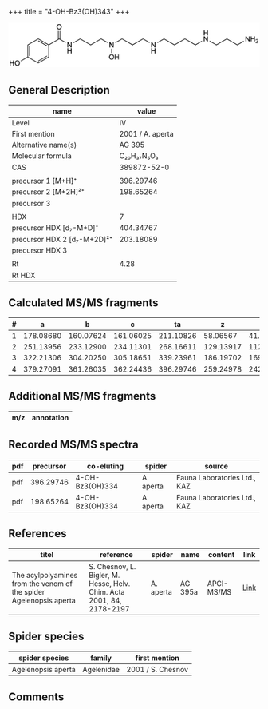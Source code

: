 +++
title = "4-OH-Bz3(OH)343"
+++

![](/img/4-OH-Bz3(OH)343.png)

## General Description

| name                        | value            |
|-----------------------------|------------------|
| Level                       | IV               |
| First mention               | 2001 / A. aperta |
| Alternative name(s)         | AG 395           |
| Molecular formula           | C₂₀H₃₇N₅O₃       |
| CAS                         | 389872-52-0      |
|                             |                  |
| precursor 1 [M+H]⁺          | 396.29746        |
| precursor 2 [M+2H]²⁺        | 198.65264        |
| precursor 3                 |                  |
|                             |                  |
| HDX                         | 7                |
| precursor HDX   [d₇-M+D]⁺   | 404.34767        |
| precursor HDX 2 [d₇-M+2D]²⁺ | 203.18089        |
| precursor HDX 3             |                  |
|                             |                  |
| Rt                          | 4.28             |
| Rt HDX                      |                  |

## Calculated MS/MS fragments

| # | a         | b         | c         | ta        | z         | y         | tz        |
|---|-----------|-----------|-----------|-----------|-----------|-----------|-----------|
| 1 | 178.08680 | 160.07624 | 161.06025 | 211.10826 | 58.06567  | 41.03912  | 75.09222  |
| 2 | 251.13956 | 233.12900 | 234.11301 | 268.16611 | 129.13917 | 112.11262 | 146.16572 |
| 3 | 322.21306 | 304.20250 | 305.18651 | 339.23961 | 186.19702 | 169.17047 | 219.21848 |
| 4 | 379.27091 | 361.26035 | 362.24436 | 396.29746 | 259.24978 | 242.22323 | 276.27633 |

## Additional MS/MS fragments

| m/z       | annotation |
|-----------|------------|

## Recorded MS/MS spectra

| pdf | precursor | co-eluting      | spider    | source                       |
|-----|-----------|-----------------|-----------|------------------------------|
| pdf | 396.29746 | 4-OH-Bz3(OH)334 | A. aperta | Fauna Laboratories Ltd., KAZ |
| pdf | 198.65264 | 4-OH-Bz3(OH)334 | A. aperta | Fauna Laboratories Ltd., KAZ |

## References

| titel                                                                                                                                                            | reference                                                             | spider    | name    | content                 | link                                                                                   |
|------------------------------------------------------------------------------------------------------------------------------------------------------------------|-----------------------------------------------------------------------|-----------|---------|-------------------------|----------------------------------------------------------------------------------------|
| The acylpolyamines from the venom of the spider Agelenopsis aperta                                                                                               | S. Chesnov, L. Bigler, M. Hesse, Helv. Chim. Acta 2001, 84, 2178-2197 | A. aperta | AG 395a | APCI-MS/MS              | [Link](XXX)                                                                            |

## Spider species

| spider species     | family     | first mention     |
|--------------------|------------|-------------------|
| Agelenopsis aperta | Agelenidae | 2001 / S. Chesnov |

## Comments